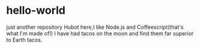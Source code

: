 # hello-world
just another repository
Hubot here,I like Node.js and Coffeescript(that's what I'm made of!)
I have had tacos on the moon and find them far superior to Earth tacos.
